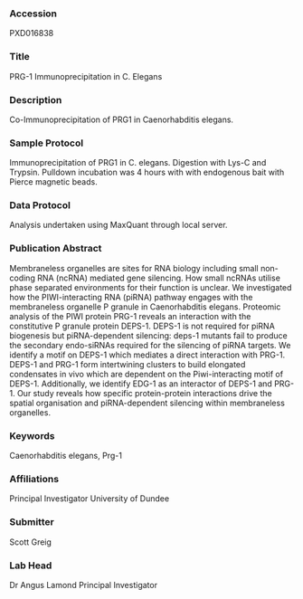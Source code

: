 ### Accession
PXD016838

### Title
PRG-1 Immunoprecipitation in C. Elegans

### Description
Co-Immunoprecipitation of PRG1 in Caenorhabditis elegans.

### Sample Protocol
Immunoprecipitation of PRG1 in C. elegans.  Digestion with Lys-C and Trypsin. Pulldown incubation was 4 hours with with endogenous bait with Pierce magnetic beads.

### Data Protocol
Analysis undertaken using MaxQuant through local server.

### Publication Abstract
Membraneless organelles are sites for RNA biology including small non-coding RNA (ncRNA) mediated gene silencing. How small ncRNAs utilise phase separated environments for their function is unclear. We investigated how the PIWI-interacting RNA (piRNA) pathway engages with the membraneless organelle P granule in Caenorhabditis elegans. Proteomic analysis of the PIWI protein PRG-1 reveals an interaction with the constitutive P granule protein DEPS-1. DEPS-1 is not required for piRNA biogenesis but piRNA-dependent silencing: deps-1 mutants fail to produce the secondary endo-siRNAs required for the silencing of piRNA targets. We identify a motif on DEPS-1 which mediates a direct interaction with PRG-1. DEPS-1 and PRG-1 form intertwining clusters to build elongated condensates in vivo which are dependent on the Piwi-interacting motif of DEPS-1. Additionally, we identify EDG-1 as an interactor of DEPS-1 and PRG-1. Our study reveals how specific protein-protein interactions drive the spatial organisation and piRNA-dependent silencing within membraneless organelles.

### Keywords
Caenorhabditis elegans, Prg-1

### Affiliations
Principal Investigator
University of Dundee

### Submitter
Scott Greig

### Lab Head
Dr Angus Lamond
Principal Investigator


